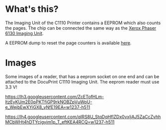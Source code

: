 # What's this? #

The Imaging Unit of the C1110 Printer contains a  EEPROM which also counts the pages. The chip can be connected the same way as the [Xerox Phaser 6130 Imaging Unit](http://code.google.com/p/xeroxpatrone/wiki/XeroxPhaser6130ImagingUnit).

A EEPROM dump to reset the page counters is available [here](https://drive.google.com/uc?id=0B33mgs43D41eQXk5bmFDSWdnZG8).

# Images #
Some images of a reader, that has a eeprom socket on one end and can be attached to the DocuPrint C1110 Imaging Unit. The eeprom reader must use 3.3 V!

https://lh3.googleusercontent.com/ZcETofHLm-ltzEyKUm2E0pPKTfiGP9rkNOBZpVuWpU-e_WejbEwXYiGX8_yNfE19EA=w1237-h511

https://lh4.googleusercontent.com/qIRS8U_StqDqHflZDx0vxljAJ5ZaCcZvhhMCbWHt4hDTYcjgyim1p_T_eftKEA4RCQ=w1237-h511